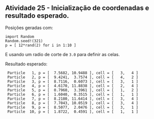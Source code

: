 
## Atividade 25 - Inicialização de coordenadas e resultado esperado.

Posições geradas com:

```
import Random
Random.seed!(321)
p = [ 12*rand(2) for i in 1:10 ]
```

E usando um radio de corte de `3.0` para definir as celas.

Resultado esperado:

```
 Particle   1, p = [  7.5682, 10.9488 ], cell = [   3,   4 ]
 Particle   2, p = [  9.4241,  3.7574 ], cell = [   4,   2 ]
 Particle   3, p = [  8.7116,  0.6073 ], cell = [   3,   1 ]
 Particle   4, p = [  4.6170, 11.8838 ], cell = [   2,   4 ]
 Particle   5, p = [  0.7960,  3.3961 ], cell = [   1,   2 ]
 Particle   6, p = [  1.6040,  0.3515 ], cell = [   1,   1 ]
 Particle   7, p = [  8.2180, 11.6414 ], cell = [   3,   4 ]
 Particle   8, p = [  7.7043, 10.0519 ], cell = [   3,   4 ]
 Particle   9, p = [  8.5077,  2.0476 ], cell = [   3,   1 ]
 Particle  10, p = [  1.8722,  0.4591 ], cell = [   1,   1 ]
```
